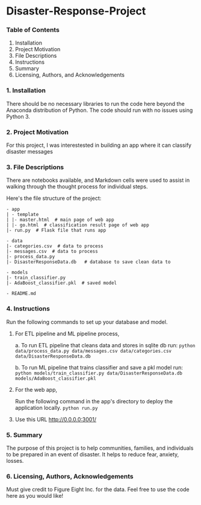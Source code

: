 # Disaster-Response-Project


### Table of Contents
1. Installation
2. Project Motivation
3. File Descriptions
4. Instructions
5. Summary
6. Licensing, Authors, and Acknowledgements


### 1. Installation
 There should be no necessary libraries to run the code here beyond the Anaconda distribution of Python. The code should run with no issues using Python 3.

### 2. Project Motivation
 For this project, I was interestested in building an app where it can classify disaster messages



### 3. File Descriptions
 There are notebooks available, and Markdown cells were used to assist in walking through the thought process for individual steps.

 Here's the file structure of the project:

```
- app
| - template
| |- master.html  # main page of web app
| |- go.html  # classification result page of web app
|- run.py  # Flask file that runs app

- data
|- categories.csv  # data to process 
|- messages.csv  # data to process
|- process_data.py
|- DisasterResponseData.db   # database to save clean data to

- models
|- train_classifier.py
|- AdaBoost_classifier.pkl  # saved model 

- README.md
```

### 4. Instructions

 Run the following commands to set up your database and model.

1. For ETL pipeline and ML pipeline process,

    a. To run ETL pipeline that cleans data and stores in sqlite db run:
```python data/process_data.py data/messages.csv data/categories.csv data/DisasterResponseData.db```

    b. To run ML pipeline that trains classifier and save a pkl model run:
```python models/train_classifier.py data/DisasterResponseData.db models/AdaBoost_classifier.pkl```

2. For the web app,  

   Run the following command in the app's directory to deploy the application locally.
```python run.py```

3. Use this URL http://0.0.0.0:3001/



### 5. Summary
 The purpose of this project is to help communities, families, and individuals to be prepared in an event of disaster.
 It helps to reduce fear, anxiety, losses.

### 6. Licensing, Authors, Acknowledgements

 Must give credit to Figure Eight Inc. for the data. Feel free to use the code here as you would like!
    
    
